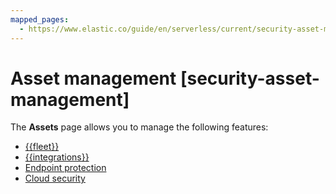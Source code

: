 ```yaml
---
mapped_pages:
  - https://www.elastic.co/guide/en/serverless/current/security-asset-management.html
---
```


# Asset management [security-asset-management]

The **Assets** page allows you to manage the following features:

* [{{fleet}}](https://www.elastic.co/guide/en/fleet/current/manage-agents-in-fleet.html)
* [{{integrations}}](https://www.elastic.co/guide/en/fleet/current/integrations.html)
* [Endpoint protection](manage-elastic-defend.md)
* [Cloud security](cloud.md)
